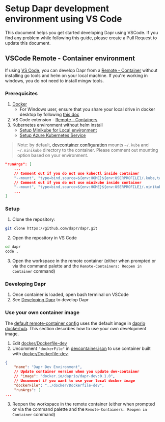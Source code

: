 # Setup Dapr development environment using VS Code

This document helps you get started developing Dapr using VSCode. If you find any problem while following this guide, please create a Pull Request to update this document.

## VSCode Remote - Container environment

If using [VS Code](https://code.visualstudio.com/), you can develop Dapr from a [Remote - Container](https://code.visualstudio.com/docs/remote/containers) without installing go tools and helm on your local machine. If you're working in windows, you do not need to install mingw tools.

### Prerequisites

1. [Docker](https://www.docker.com/products/developer-tools)
   - For Windows user, ensure that you share your local drive in docker desktop by following [this doc](https://code.visualstudio.com/docs/remote/containers#_installation)
2. VS Code extension - [Remote - Containers](https://marketplace.visualstudio.com/items?itemName=ms-vscode-remote.remote-containers)
3. Kubernetes environment without helm install
   - [Setup Minikube for Local environment](https://github.com/dapr/docs/blob/master/getting-started/cluster/setup-minikube.md)
   - [Setup Azure Kubernetes Service](https://github.com/dapr/docs/blob/master/getting-started/cluster/setup-aks.md)

> Note: by default, [devcontainer configuration](../../.devcontainer/devcontainer.json) mounts `~/.kube` and `~/.minikube` directory to the container. Please comment out mounting option based on your environment.

```json
"runArgs": [
	...
	// Comment out if you do not use kubectl inside container
	"--mount", "type=bind,source=${env:HOME}${env:USERPROFILE}/.kube,target=/home/dapr/.kube-localhost",
	// Comment out if you do not use minikube inside container
	"--mount", "type=bind,source=${env:HOME}${env:USERPROFILE}/.minikube,target=/home/dapr/.minikube-localhost",
	...
]
```

### Setup

1. Clone the repository:
```bash
git clone https://github.com/dapr/dapr.git
```

2. Open the repository in VS Code
```bash
cd dapr
code .
```

3. Open the workspace in the remote container (either when prompted or via the command palette and the `Remote-Containers: Reopen in Container` command)

### Developing Dapr

1. Once container is loaded, open bash terminal on VSCode
2. See [Developing Dapr](./developing-dapr.md) to develop Dapr

### Use your own container image

The [default remote-container config](../../.devcontainer/devcontainer.json) uses the default image in [daprio dockerhub](https://hub.docker.com/r/daprio/dapr-dev). This section describes how to use your own development image.

1. Edit [docker/Dockerfile-dev](../../docker/Dockerfile-dev)
2. Uncomment `"dockerFile"` in [devcontainer.json](../../.devcontainer/devcontainer.json) to use container built with [docker/Dockerfile-dev](../../docker/Dockerfile-dev).

```json
{
	"name": "Dapr Dev Environment",
	// Update container version when you update dev-container
	// "image": "docker.io/daprio/dapr-dev:0.1.0",
	// Uncomment if you want to use your local docker image
	"dockerFile": "../docker/Dockerfile-dev",
	"runArgs": [
...
```

3. Reopen the workspace in the remote container (either when prompted or via the command palette and the `Remote-Containers: Reopen in Container` command)
